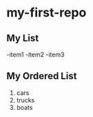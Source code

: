 # my-first-repo
<!-- # h1, ## h2
-->
## My List
-item1
-item2
-item3

## My Ordered List
1. cars
2. trucks
3. boats

#
